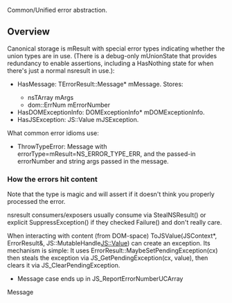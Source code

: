 Common/Unified error abstraction.

## Overview ##

Canonical storage is mResult with special error types indicating whether the
union types are in use.  (There is a debug-only mUnionState that provides
redundancy to enable assertions, including a HasNothing state for when there's
just a normal nsresult in use.):
* HasMessage:  TErrorResult<CleanupPolicy>::Message* mMessage.  Stores:
  * nsTArray<nsString> mArgs
  * dom::ErrNum mErrorNumber
* HasDOMExceptionInfo: DOMExceptionInfo* mDOMExceptionInfo.
* HasJSException: JS::Value mJSException.

What common error idioms use:
* ThrowTypeError: Message with errorType=mResult=NS_ERROR_TYPE_ERR, and the
  passed-in errorNumber and string args passed in the message.

### How the errors hit content ###

Note that the type is magic and will assert if it doesn't think you properly
processed the error.

nsresult consumers/exposers usually consume via StealNSResult() or explicit
SuppressException() if they checked Failure() and don't really care.

When interacting with content (from DOM-space) ToJSValue(JSContext*,
ErrorResult&, JS::MutableHandle<JS::Value>) can create an exception.  Its
mechanism is simple: It uses ErrorResult::MaybeSetPendingException(cx) then
steals the exception via JS_GetPendingException(cx, value), then clears it via
JS_ClearPendingException.
* Message case ends up in JS_ReportErrorNumberUCArray

Message
